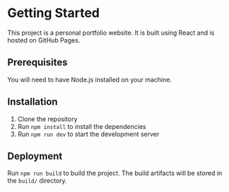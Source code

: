# Getting Started

This project is a personal portfolio website. It is built using React and is hosted on GitHub Pages.

## Prerequisites

You will need to have Node.js installed on your machine.

## Installation

1. Clone the repository
2. Run `npm install` to install the dependencies
3. Run `npm run dev` to start the development server

## Deployment

Run `npm run build` to build the project. The build artifacts will be stored in the `build/` directory.
